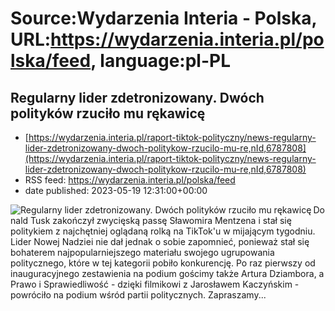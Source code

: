 # Source:Wydarzenia Interia - Polska, URL:https://wydarzenia.interia.pl/polska/feed, language:pl-PL

## Regularny lider zdetronizowany. Dwóch polityków rzuciło mu rękawicę
 - [https://wydarzenia.interia.pl/raport-tiktok-polityczny/news-regularny-lider-zdetronizowany-dwoch-politykow-rzucilo-mu-re,nId,6787808](https://wydarzenia.interia.pl/raport-tiktok-polityczny/news-regularny-lider-zdetronizowany-dwoch-politykow-rzucilo-mu-re,nId,6787808)
 - RSS feed: https://wydarzenia.interia.pl/polska/feed
 - date published: 2023-05-19 12:31:00+00:00

<p><a href="https://wydarzenia.interia.pl/raport-tiktok-polityczny/news-regularny-lider-zdetronizowany-dwoch-politykow-rzucilo-mu-re,nId,6787808"><img align="left" alt="Regularny lider zdetronizowany. Dwóch polityków rzuciło mu rękawicę" src="https://i.iplsc.com/regularny-lider-zdetronizowany-dwoch-politykow-rzucilo-mu-re/000H68DD1SXBT5A0-C321.jpg" /></a>Donald Tusk zakończył zwycięską passę Sławomira Mentzena i stał się politykiem z najchętniej oglądaną rolką na TikTok'u w mijającym tygodniu. Lider Nowej Nadziei nie dał jednak o sobie zapomnieć, ponieważ stał się bohaterem najpopularniejszego materiału swojego ugrupowania politycznego, które w tej kategorii pobiło konkurencję. Po raz pierwszy od inauguracyjnego zestawienia na podium gościmy także Artura Dziambora, a Prawo i Sprawiedliwość - dzięki filmikowi z Jarosławem Kaczyńskim - powróciło na podium wśród partii politycznych. Zapraszamy...</p><br clear="all" />

